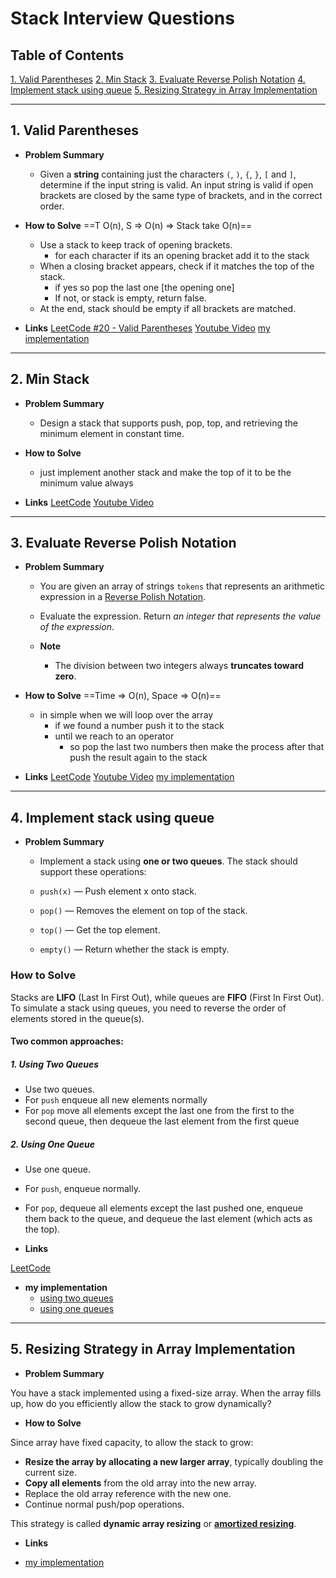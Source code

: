 # Stack Interview Questions

## Table of Contents

[1. Valid Parentheses](#1-valid-parentheses)
[2. Min Stack](#2-min-stack)
[3. Evaluate Reverse Polish Notation](#3-evaluate-reverse-polish-notation)
[4. Implement stack using queue](#4-implement-stack-using-queue)
[5. Resizing Strategy in Array Implementation](#5-resizing-strategy-in-array-implementation)

---

## 1. Valid Parentheses

- **Problem Summary**

  - Given a **string** containing just the characters `(`, `)`, `{`, `}`, `[` and `]`, determine if the input string is valid. An input string is valid if open brackets are closed by the same type of brackets, and in the correct order.

- **How to Solve** ==T O(n), S => O(n) => Stack take O(n)==

  - Use a stack to keep track of opening brackets.
    - for each character if its an opening bracket add it to the stack
  - When a closing bracket appears, check if it matches the top of the stack.
    - if yes so pop the last one [the opening one]
    - If not, or stack is empty, return false.
  - At the end, stack should be empty if all brackets are matched.

- **Links**
  [LeetCode #20 - Valid Parentheses](https://leetcode.com/problems/valid-parentheses/description/)
  [Youtube Video](https://www.youtube.com/watch?v=WTzjTskDFMg)
  [my implementation](../my_code/Data_Structures/stack_and_queue/valid_parentheses_stack.py)

---

## 2. Min Stack

- **Problem Summary**

  - Design a stack that supports push, pop, top, and retrieving the minimum element in constant time.

- **How to Solve**

  - just implement another stack and make the top of it to be the minimum value always

- **Links**
  [LeetCode](https://leetcode.com/problems/min-stack/description/)
  [Youtube Video](https://www.youtube.com/watch?v=qkLl7nAwDPo&t=500s)

---

## 3. Evaluate Reverse Polish Notation

- **Problem Summary**

  - You are given an array of strings `tokens` that represents an arithmetic expression in a [Reverse Polish Notation](http://en.wikipedia.org/wiki/Reverse_Polish_notation).

  - Evaluate the expression. Return *an integer that represents the value of the expression*.
  - **Note**
    - The division between two integers always **truncates toward zero**.

- **How to Solve** ==Time => O(n), Space => O(n)==

  - in simple when we will loop over the array
    - if we found a number push it to the stack
    - until we reach to an operator
      - so pop the last two numbers then make the process after that push the result again to the stack

- **Links**
  [LeetCode](https://leetcode.com/problems/evaluate-reverse-polish-notation/description/)
  [Youtube Video](https://www.youtube.com/watch?time_continue=174&v=iu0082c4HDE&embeds_referring_euri=https%3A%2F%2Fneetcode.io%2F)
  [my implementation](<../my_code/Data_Structures/stack_and_queue/Evaluate_Reverse_Polish_Notation_(Postfix).py>)

---

## 4. Implement stack using queue

- **Problem Summary**

  - Implement a stack using **one or two queues**. The stack should support these operations:

  - `push(x)` — Push element x onto stack.
  - `pop()` — Removes the element on top of the stack.
  - `top()` — Get the top element.
  - `empty()` — Return whether the stack is empty.

### How to Solve

Stacks are **LIFO** (Last In First Out), while queues are **FIFO** (First In First Out). To simulate a stack using queues, you need to reverse the order of elements stored in the queue(s).

#### Two common approaches:

##### 1. **Using Two Queues**

- Use two queues.
- For `push` enqueue all new elements normally
- For `pop` move all elements except the last one from the first to the second queue, then dequeue the last element from the first queue

##### 2. **Using One Queue**

- Use one queue.
- For `push`, enqueue normally.
- For `pop`, dequeue all elements except the last pushed one, enqueue them back to the queue, and dequeue the last element (which acts as the top).

- **Links**

[LeetCode](https://leetcode.com/problems/implement-stack-using-queues/description/)

- **my implementation**
  - [using two queues](../my_code/Data_Structures/stack_and_queue/stack_using_two_queues.py)
  - [using one queues](../my_code/Data_Structures/stack_and_queue/stack_using_queue.py)

---

## 5. Resizing Strategy in Array Implementation

- **Problem Summary**

You have a stack implemented using a fixed-size array. When the array fills up, how do you efficiently allow the stack to grow dynamically?

- **How to Solve**

Since array have fixed capacity, to allow the stack to grow:

- **Resize the array by allocating a new larger array**, typically doubling the current size.
- **Copy all elements** from the old array into the new array.
- Replace the old array reference with the new one.
- Continue normal push/pop operations.

This strategy is called **dynamic array resizing** or **[amortized resizing](./amortized-analysis.md)**.

- **Links**

- [my implementation](../my_code/Data_Structures/stack_and_queue/stack_Array_implemetation_with_resizing_strategy.py)
